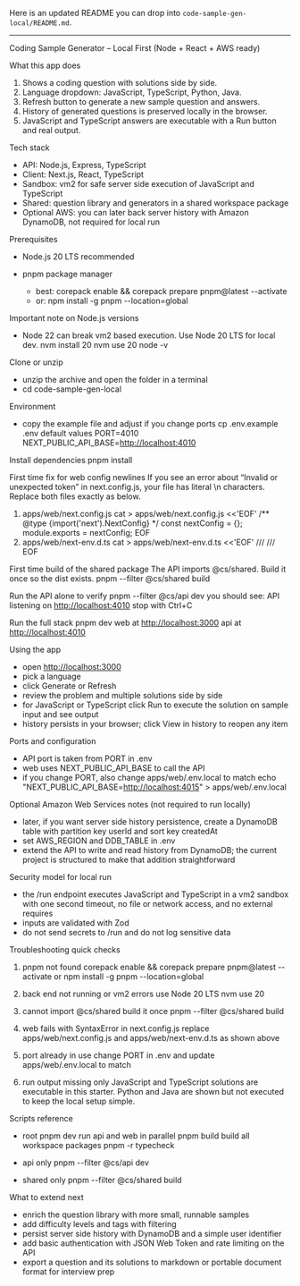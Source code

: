 Here is an updated README you can drop into `code-sample-gen-local/README.md`.

---

Coding Sample Generator – Local First (Node + React + AWS ready)

What this app does

1. Shows a coding question with solutions side by side.
2. Language dropdown: JavaScript, TypeScript, Python, Java.
3. Refresh button to generate a new sample question and answers.
4. History of generated questions is preserved locally in the browser.
5. JavaScript and TypeScript answers are executable with a Run button and real output.

Tech stack

* API: Node.js, Express, TypeScript
* Client: Next.js, React, TypeScript
* Sandbox: vm2 for safe server side execution of JavaScript and TypeScript
* Shared: question library and generators in a shared workspace package
* Optional AWS: you can later back server history with Amazon DynamoDB, not required for local run

Prerequisites

* Node.js 20 LTS recommended
* pnpm package manager

  * best: corepack enable && corepack prepare pnpm@latest --activate
  * or: npm install -g pnpm --location=global

Important note on Node.js versions

* Node 22 can break vm2 based execution. Use Node 20 LTS for local dev.
  nvm install 20
  nvm use 20
  node -v

Clone or unzip

* unzip the archive and open the folder in a terminal
* cd code-sample-gen-local

Environment

* copy the example file and adjust if you change ports
  cp .env.example .env
  default values
  PORT=4010
  NEXT_PUBLIC_API_BASE=[http://localhost:4010](http://localhost:4010)

Install dependencies
pnpm install

First time fix for web config newlines
If you see an error about “Invalid or unexpected token” in next.config.js, your file has literal \n characters. Replace both files exactly as below.

1. apps/web/next.config.js
   cat > apps/web/next.config.js <<'EOF'
   /** @type {import('next').NextConfig} */
   const nextConfig = {};
   module.exports = nextConfig;
   EOF
2. apps/web/next-env.d.ts
   cat > apps/web/next-env.d.ts <<'EOF'
   /// <reference types="next" />
   /// <reference types="next/image-types/global" />
   EOF

First time build of the shared package
The API imports @cs/shared. Build it once so the dist exists.
pnpm --filter @cs/shared build

Run the API alone to verify
pnpm --filter @cs/api dev
you should see: API listening on [http://localhost:4010](http://localhost:4010)
stop with Ctrl+C

Run the full stack
pnpm dev
web at [http://localhost:3000](http://localhost:3000)
api at [http://localhost:4010](http://localhost:4010)

Using the app

* open [http://localhost:3000](http://localhost:3000)
* pick a language
* click Generate or Refresh
* review the problem and multiple solutions side by side
* for JavaScript or TypeScript click Run to execute the solution on sample input and see output
* history persists in your browser; click View in history to reopen any item

Ports and configuration

* API port is taken from PORT in .env
* web uses NEXT_PUBLIC_API_BASE to call the API
* if you change PORT, also change apps/web/.env.local to match
  echo "NEXT_PUBLIC_API_BASE=[http://localhost:4015](http://localhost:4015)" > apps/web/.env.local

Optional Amazon Web Services notes (not required to run locally)

* later, if you want server side history persistence, create a DynamoDB table with partition key userId and sort key createdAt
* set AWS_REGION and DDB_TABLE in .env
* extend the API to write and read history from DynamoDB; the current project is structured to make that addition straightforward

Security model for local run

* the /run endpoint executes JavaScript and TypeScript in a vm2 sandbox with one second timeout, no file or network access, and no external requires
* inputs are validated with Zod
* do not send secrets to /run and do not log sensitive data

Troubleshooting quick checks

1. pnpm not found
   corepack enable && corepack prepare pnpm@latest --activate
   or npm install -g pnpm --location=global

2. back end not running or vm2 errors
   use Node 20 LTS
   nvm use 20

3. cannot import @cs/shared
   build it once
   pnpm --filter @cs/shared build

4. web fails with SyntaxError in next.config.js
   replace apps/web/next.config.js and apps/web/next-env.d.ts as shown above

5. port already in use
   change PORT in .env and update apps/web/.env.local to match

6. run output missing
   only JavaScript and TypeScript solutions are executable in this starter. Python and Java are shown but not executed to keep the local setup simple.

Scripts reference

* root
  pnpm dev        run api and web in parallel
  pnpm build      build all workspace packages
  pnpm -r typecheck

* api only
  pnpm --filter @cs/api dev

* shared only
  pnpm --filter @cs/shared build

What to extend next

* enrich the question library with more small, runnable samples
* add difficulty levels and tags with filtering
* persist server side history with DynamoDB and a simple user identifier
* add basic authentication with JSON Web Token and rate limiting on the API
* export a question and its solutions to markdown or portable document format for interview prep
